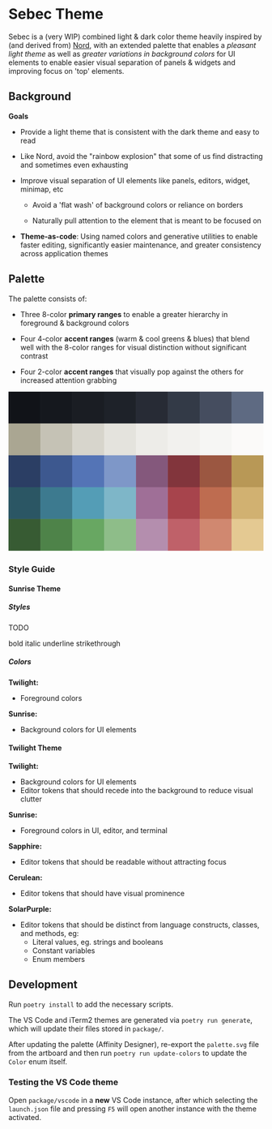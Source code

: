 # Sebec Theme

Sebec is a (very WIP) combined light & dark color theme heavily inspired by (and derived from) [Nord](https://www.nordtheme.com/),
with an extended palette that enables a *pleasant light theme* as well as *greater variations in background colors*
for UI elements to enable easier visual separation of panels & widgets and improving focus on 'top' elements.

## Background

**Goals**

- Provide a light theme that is consistent with the dark theme and easy to read

- Like Nord, avoid the "rainbow explosion" that some of us find distracting and sometimes even exhausting

- Improve visual separation of UI elements like panels, editors, widget, minimap, etc

    - Avoid a 'flat wash' of background colors or reliance on borders

    - Naturally pull attention to the element that is meant to be focused on

- **Theme-as-code**: Using named colors and generative utilities to enable faster editing,
significantly easier maintenance, and greater consistency across application themes

## Palette

The palette consists of:

- Three 8-color **primary ranges** to enable a greater hierarchy in foreground & background colors

- Four 4-color **accent ranges** (warm & cool greens & blues) that blend well with the 8-color ranges
for visual distinction without significant contrast

- Four 2-color **accent ranges** that visually pop against the others for increased attention grabbing

![Design Preview](./design/palette.svg)

### Style Guide

#### Sunrise Theme

##### Styles

TODO

bold
italic
underline
strikethrough

##### Colors

**Twilight:**
- Foreground colors

**Sunrise:**
- Background colors for UI elements

#### Twilight Theme

**Twilight:**
- Background colors for UI elements
- Editor tokens that should recede into the background to reduce visual clutter

**Sunrise:**
- Foreground colors in UI, editor, and terminal

**Sapphire:**
- Editor tokens that should be readable without attracting focus

**Cerulean:**
- Editor tokens that should have visual prominence

**SolarPurple:**
- Editor tokens that should be distinct from language constructs, classes, and methods, eg:
    - Literal values, eg. strings and booleans
    - Constant variables
    - Enum members

## Development

Run `poetry install` to add the necessary scripts.

The VS Code and iTerm2 themes are generated via `poetry run generate`,
which will update their files stored in `package/`.

After updating the palette (Affinity Designer), re-export the `palette.svg` file
from the artboard and then run `poetry run update-colors` to update the `Color` enum itself.

### Testing the VS Code theme

Open `package/vscode` in a **new** VS Code instance, after which selecting the `launch.json`
file and pressing `F5` will open another instance with the theme activated.
